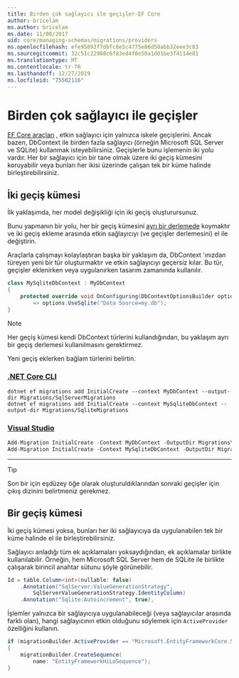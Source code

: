 ```yaml
---
title: Birden çok sağlayıcı ile geçişler-EF Core
author: bricelam
ms.author: bricelam
ms.date: 11/08/2017
uid: core/managing-schemas/migrations/providers
ms.openlocfilehash: efe95893f7dbfc8e5c4775e86d58abb32eee3c83
ms.sourcegitcommit: 32c51c22988c6f83ed4f8e50a1d01be3f4114e81
ms.translationtype: MT
ms.contentlocale: tr-TR
ms.lasthandoff: 12/27/2019
ms.locfileid: "75502116"
---
```

# <a name="migrations-with-multiple-providers"></a>Birden çok sağlayıcı ile geçişler

[EF Core araçları][1] , etkin sağlayıcı için yalnızca iskele geçişlerini. Ancak bazen, DbContext ile birden fazla sağlayıcı (örneğin Microsoft SQL Server ve SQLite) kullanmak isteyebilirsiniz. Geçişlerle bunu işlemenin iki yolu vardır. Her bir sağlayıcı için bir tane olmak üzere iki geçiş kümesini koruyabilir veya bunları her ikisi üzerinde çalışan tek bir küme halinde birleştirebilirsiniz.

## <a name="two-migration-sets"></a>İki geçiş kümesi

İlk yaklaşımda, her model değişikliği için iki geçiş oluşturursunuz.

Bunu yapmanın bir yolu, her bir geçiş kümesini [ayrı bir derlemede][2] koymaktır ve iki geçiş ekleme arasında etkin sağlayıcıyı (ve geçişler derlemesini) el ile değiştirin.

Araçlarla çalışmayı kolaylaştıran başka bir yaklaşım da, DbContext 'ınızdan türeyen yeni bir tür oluşturmaktır ve etkin sağlayıcıyı geçersiz kılar. Bu tür, geçişler eklenirken veya uygulanırken tasarım zamanında kullanılır.

``` csharp
class MySqliteDbContext : MyDbContext
{
    protected override void OnConfiguring(DbContextOptionsBuilder options)
        => options.UseSqlite("Data Source=my.db");
}
```

> [!NOTE]
> Her geçiş kümesi kendi DbContext türlerini kullandığından, bu yaklaşım ayrı bir geçiş derlemesi kullanılmasını gerektirmez.

Yeni geçiş eklerken bağlam türlerini belirtin.

### <a name="net-core-clitabdotnet-core-cli"></a>[.NET Core CLI](#tab/dotnet-core-cli)

```dotnetcli
dotnet ef migrations add InitialCreate --context MyDbContext --output-dir Migrations/SqlServerMigrations
dotnet ef migrations add InitialCreate --context MySqliteDbContext --output-dir Migrations/SqliteMigrations
```

### <a name="visual-studiotabvs"></a>[Visual Studio](#tab/vs)

``` powershell
Add-Migration InitialCreate -Context MyDbContext -OutputDir Migrations\SqlServerMigrations
Add-Migration InitialCreate -Context MySqliteDbContext -OutputDir Migrations\SqliteMigrations
```

***

> [!TIP]
> Son bir için eşdüzey öğe olarak oluşturuldıklarından sonraki geçişler için çıkış dizinini belirtmeniz gerekmez.

## <a name="one-migration-set"></a>Bir geçiş kümesi

İki geçiş kümesi yoksa, bunları her iki sağlayıcıya da uygulanabilen tek bir küme halinde el ile birleştirebilirsiniz.

Sağlayıcı anladığı tüm ek açıklamaları yoksaydığından, ek açıklamalar birlikte kullanılabilir. Örneğin, hem Microsoft SQL Server hem de SQLite ile birlikte çalışarak birincil anahtar sütunu şöyle görünebilir.

``` csharp
Id = table.Column<int>(nullable: false)
    .Annotation("SqlServer:ValueGenerationStrategy",
        SqlServerValueGenerationStrategy.IdentityColumn)
    .Annotation("Sqlite:Autoincrement", true),
```

İşlemler yalnızca bir sağlayıcıya uygulanabileceği (veya sağlayıcılar arasında farklı olan), hangi sağlayıcının etkin olduğunu söylemek için `ActiveProvider` özelliğini kullanın.

``` csharp
if (migrationBuilder.ActiveProvider == "Microsoft.EntityFrameworkCore.SqlServer")
{
    migrationBuilder.CreateSequence(
        name: "EntityFrameworkHiLoSequence");
}
```

  [1]: ../../miscellaneous/cli/index.md
  [2]: projects.md
